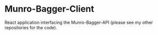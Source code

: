# Munro-Bagger-Client
React application interfacing the Munro-Bagger-API (please see my other repositories for the code).
